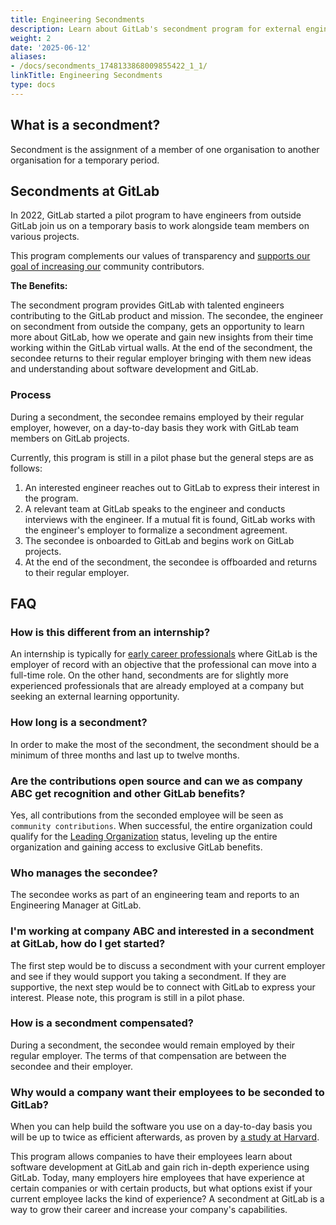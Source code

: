 ```yaml
---
title: Engineering Secondments
description: Learn about GitLab's secondment program for external engineers.
weight: 2
date: '2025-06-12'
aliases:
- /docs/secondments_1748133868009855422_1_1/
linkTitle: Engineering Secondments
type: docs
---
```


<link rel="stylesheet" type="text/css" href="/stylesheets/biztech.css" />

## What is a secondment?

Secondment is the assignment of a member of one organisation to another organisation for a temporary period.

## Secondments at GitLab

In 2022, GitLab started a pilot program to have engineers from outside GitLab join us on a temporary basis to work alongside team members on various projects.

This program complements our values of transparency and [supports our goal of increasing our](/handbook/engineering/open-source/growth-strategy/) community contributors.

**The Benefits:**

The secondment program provides GitLab with talented engineers contributing to the GitLab product and mission. The secondee, the engineer on secondment from outside the company, gets an opportunity to learn more about GitLab, how we operate and gain new insights from their time working within the GitLab virtual walls. At the end of the secondment, the secondee returns to their regular employer bringing with them new ideas and understanding about software development and GitLab.

### Process

During a secondment, the secondee remains employed by their regular employer, however, on a day-to-day basis they work with GitLab team members on GitLab projects.

Currently, this program is still in a pilot phase but the general steps are as follows:

1. An interested engineer reaches out to GitLab to express their interest in the program.
2. A relevant team at GitLab speaks to the engineer and conducts interviews with the engineer. If a mutual fit is found, GitLab works with the engineer's employer to formalize a secondment agreement.
3. The secondee is onboarded to GitLab and begins work on GitLab projects.
4. At the end of the secondment, the secondee is offboarded and returns to their regular employer.

## FAQ

### How is this different from an internship?

An internship is typically for [early career professionals](/handbook/hiring/emerging-talent/#duration-and-timing) where GitLab is the employer of record with an objective that the professional can move into a full-time role. On the other hand, secondments are for slightly more experienced professionals that are already employed at a company but seeking an external learning opportunity.

### How long is a secondment?

In order to make the most of the secondment, the secondment should be a minimum of three months and last up to twelve months.

### Are the contributions open source and can we as company ABC get recognition and other GitLab benefits?

Yes, all contributions from the seconded employee will be seen as `community contributions`. When successful, the entire organization could qualify for the [Leading Organization](/handbook/engineering/workflow/code-review/#leading-organizations) status, leveling up the entire organization and gaining access to exclusive GitLab benefits.

### Who manages the secondee?

The secondee works as part of an engineering team and reports to an Engineering Manager at GitLab.

### I'm working at company ABC and interested in a secondment at GitLab, how do I get started?

The first step would be to discuss a secondment with your current employer and see if they would support you taking a secondment. If they are supportive, the next step would be to connect with GitLab to express your interest. Please note, this program is still in a pilot phase.

### How is a secondment compensated?

During a secondment, the secondee would remain employed by their regular employer. The terms of that compensation are between the secondee and their employer.

### Why would a company want their employees to be seconded to GitLab?

When you can help build the software you use on a day-to-day basis you will be up to twice as efficient afterwards, as proven by [a study at Harvard](https://www.hbs.edu/faculty/Pages/item.aspx?num=54809).

This program allows companies to have their employees learn about software development at GitLab and gain rich in-depth experience using GitLab.
Today, many employers hire employees that have experience at certain companies or with certain products, but what options exist if your current employee lacks the kind of experience? A secondment at GitLab is a way to grow their career and increase your company's capabilities.
